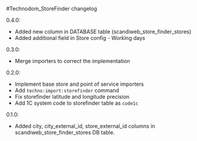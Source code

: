 #Technodom_StoreFinder changelog

0.4.0:
- Added new column in DATABASE table (scandiweb_store_finder_stores)
- Added additional field in Store config - Working days

0.3.0:
- Merge importers to correct the implementation

0.2.0:
- Implement base store and point of service importers
- Add `techno:import:storefinder` command
- Fix storefinder latitude and longitude precision
- Add 1C system code to storefinder table as `code1c`

0.1.0:
- Added city, city_external_id, store_external_id columns in scandiweb_store_finder_stores DB table.
